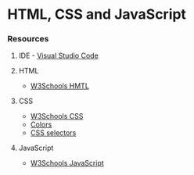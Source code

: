 # HTML, CSS and JavaScript

### Resources

1. IDE - [Visual Studio Code](https://code.visualstudio.com/)

2. HTML 
   - [W3Schools HMTL](https://www.w3schools.com/html/default.asp)
  
3. CSS
   - [W3Schools CSS](https://www.w3schools.com/css/default.asp)
   - [Colors](https://www.w3schools.com/colors/default.asp)
   - [CSS selectors](https://www.w3schools.com/cssref/css_selectors.asp)
 
4. JavaScript
   - [W3Schools JavaScript](https://www.w3schools.com/js/default.asp)



